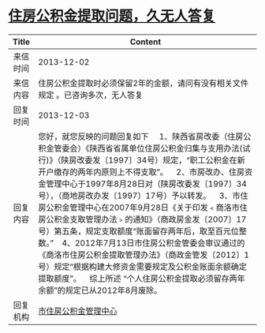 # <a href="http://www.shangluo.gov.cn/zmhd/ldxxxx.jsp?urltype=leadermail.LeaderMailContentUrl&wbtreeid=1112&leadermailid=2172">住房公积金提取问题，久无人答复</a>
| Title |                                                                                                                                                                                                         Content                                                                                                                                                                                                         |
|:-----:|-------------------------------------------------------------------------------------------------------------------------------------------------------------------------------------------------------------------------------------------------------------------------------------------------------------------------------------------------------------------------------------------------------------------------|
| 来信时间  | 2013-12-02                                                                                                                                                                                                                                                                                                                                                                                                              |
| 来信内容  | 住房公积金提取时必须保留2年的金额，请问有没有相关文件规定 。已咨询多次，无人答复                                                                                                                                                                                                                                                                                                                                                                               |
| 回复时间  | 2013-12-03                                                                                                                                                                                                                                                                                                                                                                                                              |
| 回复内容  | 您好，就您反映的问题回复如下     1、陕西省房改委（住房公积金管委会）《陕西省省属单位住房公积金归集与支用办法(试行)》（陕房改委发〔1997〕34号）规定，“职工公积金在新开户缴存的两年内原则上不得支取”。    2、市房改办、住房资金管理中心于1997年8月28日对（陕房改委发〔1997〕34号），（商地房改办发〔1997〕17号）予以转发。    3、市住房公积金管理中心在2007年9月28日《关于印发﹤商洛市住房公积金支取管理办法﹥的通知》（商政房金发〔2007〕17号）第五条，规定支取额度“账面留存两年后，取至百元位整数。”    4、2012年7月13日市住房公积金管委会审议通过的《商洛市住房公积金提取管理办法》（商政金管发〔2012〕1号）规定“根据构建大修资金需要规定及公积金账面余额确定提取额度”。    综上所述 “个人住房公积金提取必须留存两年余额”的规定已从2012年8月废除。 |
| 回复机构  | <a href="../../category/agencies/市住房公积金管理中心.md">市住房公积金管理中心</a>                                                                                                                                                                                                                                                                                                                                                          |
